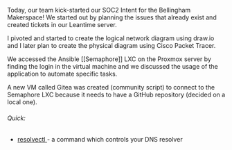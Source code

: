 Today, our team kick-started our SOC2 Intent for the Bellingham Makerspace! We started out by planning the issues that already exist and created tickets in our Leantime server.

I pivoted and started to create the logical network diagram using draw.io and I later plan to create the physical diagram using Cisco Packet Tracer. 

We accessed the Ansible [[Semaphore]] LXC on the Proxmox server by finding the login in the virtual machine and we discussed the usage of the application to automate specific tasks. 

A new VM called Gitea was created (community script) to connect to the Semaphore LXC because it needs to have a GitHub repository (decided on a local one).

###### Quick:
- [resolvectl ](https://www.google.com/search?q=resolvectl+meaning&oq=resolvectl+meaning&gs_lcrp=EgZjaHJvbWUyCQgAEEUYORigATIHCAEQIRigAdIBCDUxMDJqMGo3qAIAsAIA&client=ubuntu-chr&sourceid=chrome&ie=UTF-8)- a command which controls your DNS resolver
